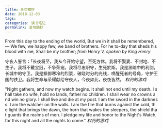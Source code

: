```yaml
---
title: 金句摘抄
date: 2018-12-03
tags:
categories: 读书笔记
permalink: 金句摘抄
---
```


From this day to the ending of the world,
But we in it shall be remembered, —
We few, we happy few, we band of brothers.
For he to-day that sheds his blood with me,
Shall be my brother;
*from Henry V, spoken by King Henry*

守夜人誓言：「长夜将至，我从今开始守望，至死方休。我将不娶妻、不封地、不生子。我将不戴宝冠，不争荣宠。我将尽忠职守，生死於斯。我是黑暗中的利剑，长城中的守卫。我是抵御寒冷的烈燄，破晓时分的光线，唤醒死者的号角，守护王国的铁卫。我将生命与荣耀献给守夜人，今夜如此，夜夜皆然。
*权利的游戏*

"Night gathers, and now my watch begins. It shall not end until my death. I shall take no wife, hold no lands, father no children. I shall wear no crowns and win no glory. I shall live and die at my post. I am the sword in the darkness. I am the watcher on the walls. I am the fire that burns against the cold, the light that brings the dawn, the horn that wakes the sleepers, the shield that guards the realms of men. I pledge my life and honor to the Night's Watch, for this night and all the nights to come."
*权利的游戏*


